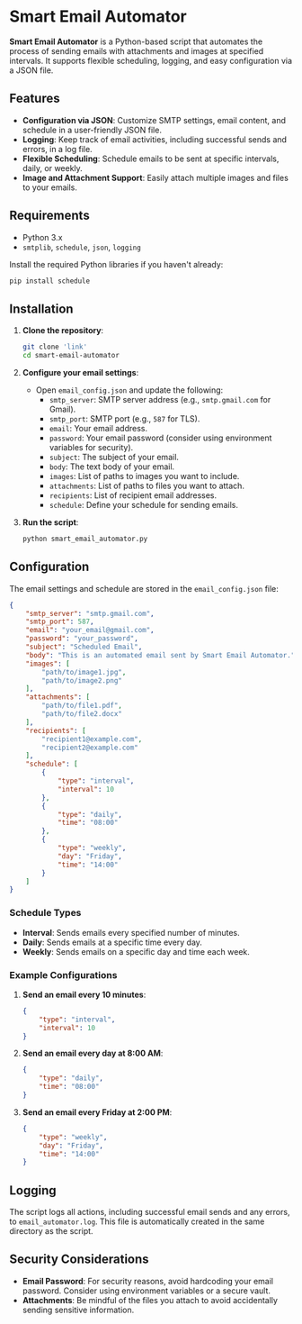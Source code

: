 # Smart Email Automator

**Smart Email Automator** is a Python-based script that automates the process of sending emails with attachments and images at specified intervals. It supports flexible scheduling, logging, and easy configuration via a JSON file.

## Features

- **Configuration via JSON**: Customize SMTP settings, email content, and schedule in a user-friendly JSON file.
- **Logging**: Keep track of email activities, including successful sends and errors, in a log file.
- **Flexible Scheduling**: Schedule emails to be sent at specific intervals, daily, or weekly.
- **Image and Attachment Support**: Easily attach multiple images and files to your emails.

## Requirements

- Python 3.x
- `smtplib`, `schedule`, `json`, `logging`
  
Install the required Python libraries if you haven't already:
```bash
pip install schedule
```

## Installation

1. **Clone the repository**:
   ```bash
   git clone 'link'
   cd smart-email-automator
   ```

2. **Configure your email settings**:
   - Open `email_config.json` and update the following:
     - `smtp_server`: SMTP server address (e.g., `smtp.gmail.com` for Gmail).
     - `smtp_port`: SMTP port (e.g., `587` for TLS).
     - `email`: Your email address.
     - `password`: Your email password (consider using environment variables for security).
     - `subject`: The subject of your email.
     - `body`: The text body of your email.
     - `images`: List of paths to images you want to include.
     - `attachments`: List of paths to files you want to attach.
     - `recipients`: List of recipient email addresses.
     - `schedule`: Define your schedule for sending emails.

3. **Run the script**:
   ```bash
   python smart_email_automator.py
   ```

## Configuration

The email settings and schedule are stored in the `email_config.json` file:

```json
{
    "smtp_server": "smtp.gmail.com",
    "smtp_port": 587,
    "email": "your_email@gmail.com",
    "password": "your_password",
    "subject": "Scheduled Email",
    "body": "This is an automated email sent by Smart Email Automator.",
    "images": [
        "path/to/image1.jpg",
        "path/to/image2.png"
    ],
    "attachments": [
        "path/to/file1.pdf",
        "path/to/file2.docx"
    ],
    "recipients": [
        "recipient1@example.com",
        "recipient2@example.com"
    ],
    "schedule": [
        {
            "type": "interval",
            "interval": 10
        },
        {
            "type": "daily",
            "time": "08:00"
        },
        {
            "type": "weekly",
            "day": "Friday",
            "time": "14:00"
        }
    ]
}
```

### Schedule Types

- **Interval**: Sends emails every specified number of minutes.
- **Daily**: Sends emails at a specific time every day.
- **Weekly**: Sends emails on a specific day and time each week.

### Example Configurations

1. **Send an email every 10 minutes**:
   ```json
   {
       "type": "interval",
       "interval": 10
   }
   ```

2. **Send an email every day at 8:00 AM**:
   ```json
   {
       "type": "daily",
       "time": "08:00"
   }
   ```

3. **Send an email every Friday at 2:00 PM**:
   ```json
   {
       "type": "weekly",
       "day": "Friday",
       "time": "14:00"
   }
   ```

## Logging

The script logs all actions, including successful email sends and any errors, to `email_automator.log`. This file is automatically created in the same directory as the script.

## Security Considerations

- **Email Password**: For security reasons, avoid hardcoding your email password. Consider using environment variables or a secure vault.
- **Attachments**: Be mindful of the files you attach to avoid accidentally sending sensitive information.

